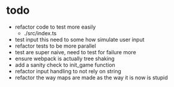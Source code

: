 # todo

- refactor code to test more easily
  - ./src/index.ts
- test input
  this need to some how simulate user input
- refactor tests to be more parallel
- test are super naive, need to test for failure more
- ensure webpack is actually tree shaking
- add a sanity check to init_game function
- refactor input handling to not rely on string
- refactor the way maps are made as the way it is now is stupid
